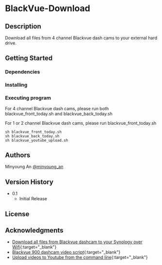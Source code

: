 # BlackVue-Download

## Description

Download all files from 4 channel Blackvue dash cams to your external hard drive.

## Getting Started

### Dependencies

### Installing

### Executing program

For 4 channel Blackvue dash cams, please run both blackvue_front_today.sh and blackvue_back_today.sh

For 1 or 2 channel Blackvue dash cams, please run blackvue_front_today.sh

```
sh blackvue_front_today.sh
sh blackvue_back_today.sh
sh blackvue_youtube_upload.sh
```

## Authors

Minyoung An
[@minyoung_an](https://www.instagram.com/minyoung_an/)

## Version History

* 0.1
    * Initial Release

## License

## Acknowledgments

* [Download all files from Blackvue dashcam to your Synology over Wifi](https://www.bjornsblog.nl/tips-and-tricks/download-all-files-from-blackvue-dashcam-to-your-synology-wifi/){:target="_blank"}
* [Blackvue 900 dashcam video script](https://teslamotorsclub.com/tmc/threads/blackvue-900-dashcam-video-script.116949/){:target="_blank"}
* [Upload videos to Youtube from the command line](https://github.com/tokland/youtube-upload){:target="_blank"}
